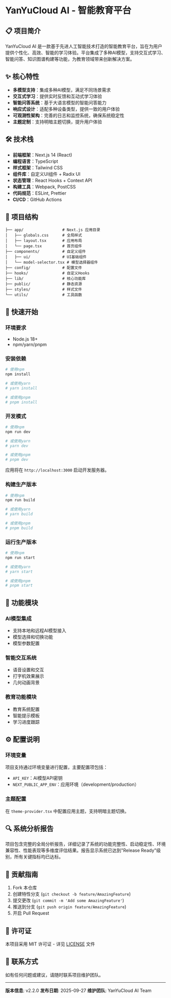 # YanYuCloud AI - 智能教育平台

## 📋 项目简介

YanYuCloud AI 是一款基于先进人工智能技术打造的智能教育平台，旨在为用户提供个性化、高效、智能的学习体验。平台集成了多种AI模型，支持交互式学习、智能问答、知识图谱构建等功能，为教育领域带来创新解决方案。

## ✨ 核心特性

- **多模型支持**：集成多种AI模型，满足不同场景需求
- **交互式学习**：提供实时反馈和互动式学习体验
- **智能问答系统**：基于大语言模型的智能问答能力
- **响应式设计**：适配多种设备类型，提供一致的用户体验
- **可观测性架构**：完善的日志和监控系统，确保系统稳定性
- **主题定制**：支持明暗主题切换，提升用户体验

## 🛠️ 技术栈

- **前端框架**：Next.js 14 (React)
- **编程语言**：TypeScript
- **样式框架**：Tailwind CSS
- **组件库**：自定义UI组件 + Radix UI
- **状态管理**：React Hooks + Context API
- **构建工具**：Webpack, PostCSS
- **代码规范**：ESLint, Prettier
- **CI/CD**：GitHub Actions

## 📁 项目结构

```
├── app/                 # Next.js 应用目录
│   ├── globals.css      # 全局样式
│   ├── layout.tsx       # 应用布局
│   └── page.tsx         # 首页组件
├── components/          # 自定义组件
│   ├── ui/              # UI基础组件
│   └── model-selector.tsx # 模型选择器组件
├── config/              # 配置文件
├── hooks/               # 自定义Hooks
├── lib/                 # 核心功能库
├── public/              # 静态资源
├── styles/              # 样式文件
└── utils/               # 工具函数
```

## 🚀 快速开始

### 环境要求

- Node.js 18+
- npm/yarn/pnpm

### 安装依赖

```bash
# 使用npm
npm install

# 或使用yarn
# yarn install

# 或使用pnpm
# pnpm install
```

### 开发模式

```bash
# 使用npm
npm run dev

# 或使用yarn
# yarn dev

# 或使用pnpm
# pnpm dev
```

应用将在 `http://localhost:3000` 启动开发服务器。

### 构建生产版本

```bash
# 使用npm
npm run build

# 或使用yarn
# yarn build

# 或使用pnpm
# pnpm build
```

### 运行生产版本

```bash
# 使用npm
npm run start

# 或使用yarn
# yarn start

# 或使用pnpm
# pnpm start
```

## 🧩 功能模块

### AI模型集成

- 支持本地和远程AI模型接入
- 模型选择和切换功能
- 模型参数配置

### 智能交互系统

- 语音设置和交互
- 打字机效果展示
- 几何动画背景

### 教育功能模块

- 教育系统配置
- 智能提示模板
- 学习进度跟踪

## ⚙️ 配置说明

### 环境变量

项目支持通过环境变量进行配置，主要配置项包括：

- `API_KEY`：AI模型API密钥
- `NEXT_PUBLIC_APP_ENV`：应用环境（development/production）

### 主题配置

在 `theme-provider.tsx` 中配置应用主题，支持明暗主题切换。

## 🔍 系统分析报告

项目包含完整的全局分析报告，详细记录了系统的功能完整性、启动稳定性、环境兼容性、性能表现等多维度评估结果。报告显示系统已达到"Release Ready"级别，所有关键指标均已达标。

## 🤝 贡献指南

1. Fork 本仓库
2. 创建特性分支 (`git checkout -b feature/AmazingFeature`)
3. 提交更改 (`git commit -m 'Add some AmazingFeature'`)
4. 推送到分支 (`git push origin feature/AmazingFeature`)
5. 开启 Pull Request

## 📜 许可证

本项目采用 MIT 许可证 - 详见 [LICENSE](LICENSE) 文件

## 📧 联系方式

如有任何问题或建议，请随时联系项目维护团队。

---

**版本信息**: v2.2.0
**发布日期**: 2025-09-27
**维护团队**: YanYuCloud AI Team
